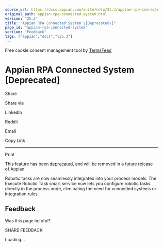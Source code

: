 ```yaml
---
source_url: https://docs.appian.com/suite/help/25.3/appian-rpa-connected-system.html
original_path: appian-rpa-connected-system.html
version: "25.3"
title: "Appian RPA Connected System \[Deprecated\]"
page_id: "appian-rpa-connected-system"
section: "Feedback"
tags: ["appian","docs","v25.3"]
---
```



Free cookie consent management tool by [TermsFeed](https://www.termsfeed.com/)

# Appian RPA Connected System \[Deprecated\]

Share

Share via

LinkedIn

Reddit

Email

Copy Link

* * *

Print

This feature has been [deprecated](Deprecated_Features.html), and will be removed in a future release of Appian.

Robotic tasks are now seamlessly integrated into your process models. The Execute Robotic Task smart service now lets you configure robotic tasks directly in the process node, eliminating the need for connected systems or integration rules.

## Feedback

Was this page helpful?

SHARE FEEDBACK

Loading...